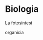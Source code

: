 # Biologia


La fotosintesi


organicia
$$
$$
<!--stackedit_data:
eyJoaXN0b3J5IjpbMjAwNzkwNDMzNF19
-->